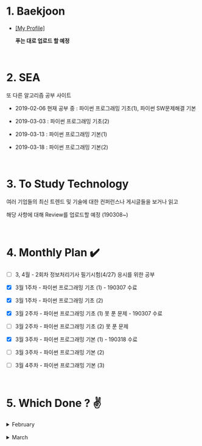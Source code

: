# 1. Baekjoon 

* [[My Profile]](https://www.acmicpc.net/user/riim715) 

    **푸는 대로 업로드 할 예정**  

<br>

# 2. SEA

 또 다른 알고리즘 공부 사이트 

* 2019-02-06 현재 공부 중 : 파이썬 프로그래밍 기초(1), 파이썬 SW문제해결 기본

* 2019-03-03 : 파이썬 프로그래밍 기초(2)

* 2019-03-13 : 파이썬 프로그래밍 기본(1)

* 2019-03-18 : 파이썬 프로그래밍 기본(2)

<br>

# 3. To Study Technology

  여러 기업들의 최신 트렌드 및 기술에 대한 컨퍼런스나 게시글들을 보거나 읽고
  
  해당 사항에 대해 Review를 업로드할 예정 (190308~)
 
<br>

# 4. Monthly Plan :heavy_check_mark: 

- [ ] 3, 4월 - 2회차 정보처리기사 필기시험(4/27) 응시를 위한 공부

- [X] 3월 1주차 - 파이썬 프로그래밍 기초 (1) - 190307 수료

- [X] 3월 1주차 - 파이썬 프로그래밍 기초 (2)

- [X] 3월 2주차 - 파이썬 프로그래밍 기초 (1) 못 푼 문제 - 190307 수료

- [ ] 3월 2주차 - 파이썬 프로그래밍 기초 (2) 못 푼 문제

- [X] 3월 3주차 - 파이썬 프로그래밍 기본 (1) - 190318 수료

- [ ] 3월 3주차 - 파이썬 프로그래밍 기본 (2) 

- [ ] 3월 4주차 - 파이썬 프로그래밍 기본 (3)




<br>

# 5. Which Done ? :v:


<details>
  <summary>  February </summary>

날짜 | SEA | 틀린문제| BJ | 틀린문제
:---:|:---: |:---: |:---:|:---:
2/8 | #4828 | . | #15552, #2577, #4344 | .
2/9 | . | . | #2750<br> (Bubble / Insertion Sort) | .
2/10 | 7장 | ~~24,30,32차시~~ | . | #4834 - 미완
2/12 | 24차시 | ~~30, 32차시(오류)~~ |
2/14 | #6329 | . | #2751<br>(Merge / Heap Sort) |
2/15 | . | ~~8장 (함수로 정의 안함)~~ | 
2/20 | 6,8,9장 | ~~35차시~~ <br> ~~46,47,52,53차시~~ | 
2/25 | 8장 강의 <br> 52,53차시 |
2/28 | 파이썬 기초(1) <br> 개념 부족한 강의들  | 

</details>

<br> 
<details>
  <summary>  March  </summary>
  
날짜 | SEA | 틀린문제| BJ | 틀린문제
:---:|:---: |:---: |:---:|:---:
3/3 | 30차시 | . | #2752 <br> (Counting / Radix Sort) | Radix Sort 코드 못 짬
3/4 | 12장 <br> enumerate() | 2-(~~5,10~~,13)차시  | 
3/5 | 1-(32,46,47)차시 <br> lambda식, reduce 메쏘드  | . |
3/6 | 13장 <br> 1-(35)차시 | 2-(29,~~32,33~~)차시 |  
3/7 | 14장 | ~~2-(40,41~~)차시 |
3/11 | 15장 강의 | . | .  |
3/12 | 15장 문제<br> 2-(32,33)차시 | .
3/13 | 2-(5,10,41)차시 <br> 새로운 리스트내포 방식| ~~전기버스~~ | . 
3/14 | 2-(40)차시 <br> 전기버스,숫자카드 | .
3/18 | 구간합 | . 
3/19 | . |  ~~색칠하기 <br> 부분집합의 합~~ | .
3/21 | 부분집합의 합 |  | .
3/23 | 색칠하기 |  | .
3/27 | 특별한정렬 | .
3/29 | 문자열 비교 <br> 글자수 | 회문 | . 
</details>

